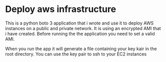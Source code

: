 # Deploy aws infrastructure

This is a python boto 3 application that i wrote and use it to deploy AWS instances on a public and private network. It is using an encrypted AMI that i have created. Before running the the application you need to set a valid AMI.

When you run the app it will generate a file containing your key kair in the root directory. You can use the key pair to ssh to your EC2 instances

